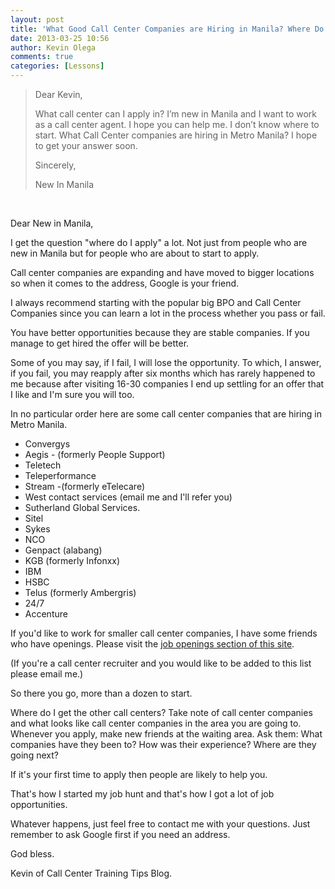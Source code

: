 ```yaml
---
layout: post
title: 'What Good Call Center Companies are Hiring in Manila? Where Do I Apply First?'
date: 2013-03-25 10:56
author: Kevin Olega
comments: true
categories: [Lessons]
---
```

<blockquote>Dear Kevin,

What call center can I apply in? I’m new in Manila and I want to work as a call center agent. I hope you can help me. I don’t know where to start. What Call Center companies are hiring in Metro Manila? I hope to get your answer soon.

Sincerely,

New In Manila</blockquote>

&nbsp;

Dear New in Manila,

I get the question "where do I apply" a lot. Not just from people who are new in Manila but for people who are about to start to apply.

Call center companies are expanding and have moved to bigger locations so when it comes to the address, Google is your friend.

I always recommend starting with the popular big BPO and Call Center Companies since you can learn a lot in the process whether you pass or fail.

You have better opportunities because they are stable companies. If you manage to get hired the offer will be better.

Some of you may say, if I fail, I will lose the opportunity. To which, I answer, if you fail, you may reapply after six months which has rarely happened to me because after visiting 16-30 companies I end up settling for an offer that I like and I'm sure you will too.

In no particular order here are some call center companies that are hiring in Metro Manila.

<ul>
    <li>Convergys</li>
    <li>Aegis - (formerly People Support)</li>
    <li>Teletech</li>
    <li>Teleperformance</li>
    <li>Stream -(formerly eTelecare)</li>
    <li>West contact services (email me and I'll refer you)</li>
    <li>Sutherland Global Services.</li>
    <li>Sitel</li>
    <li>Sykes</li>
    <li>NCO</li>
    <li>Genpact (alabang)</li>
    <li>KGB (formerly Infonxx)</li>
    <li>IBM</li>
    <li>HSBC</li>
    <li>Telus (formerly Ambergris)</li>
    <li>24/7</li>
    <li>Accenture</li>
</ul>

If you'd like to work for smaller call center companies, I have some friends who have openings. Please visit the <a href="http://callcentertrainingtips.com/category/job-openings/">job openings section of this site</a>.

(If you're a call center recruiter and you would like to be added to this list please email me.)

So there you go, more than a dozen to start.

Where do I get the other call centers? Take note of call center companies and what looks like call center companies in the area you are going to. Whenever you apply, make new friends at the waiting area. Ask them:
What companies have they been to?
How was their experience?
Where are they going next?

If it's your first time to apply then people are likely to help you.

That's how I started my job hunt and that's how I got a lot of job opportunities.

Whatever happens, just feel free to contact me with your questions. Just remember to ask Google first if you need an address.

God bless.

Kevin of Call Center Training Tips Blog.
